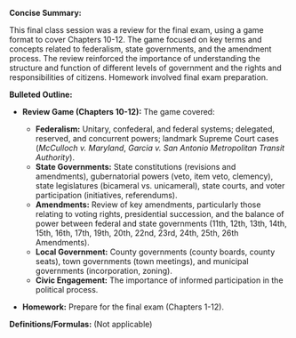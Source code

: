 **Concise Summary:**

This final class session was a review for the final exam, using a game format to cover Chapters 10-12.  The game focused on key terms and concepts related to federalism, state governments, and the amendment process.  The review reinforced the importance of understanding the structure and function of different levels of government and the rights and responsibilities of citizens.  Homework involved final exam preparation.

**Bulleted Outline:**

* **Review Game (Chapters 10-12):**  The game covered:
    * **Federalism:**  Unitary, confederal, and federal systems; delegated, reserved, and concurrent powers; landmark Supreme Court cases (*McCulloch v. Maryland*, *Garcia v. San Antonio Metropolitan Transit Authority*).
    * **State Governments:** State constitutions (revisions and amendments), gubernatorial powers (veto, item veto, clemency), state legislatures (bicameral vs. unicameral), state courts, and voter participation (initiatives, referendums).
    * **Amendments:**  Review of key amendments, particularly those relating to voting rights, presidential succession, and the balance of power between federal and state governments (11th, 12th, 13th, 14th, 15th, 16th, 17th, 19th, 20th, 22nd, 23rd, 24th, 25th, 26th Amendments).
    * **Local Government:**  County governments (county boards, county seats), town governments (town meetings), and municipal governments (incorporation, zoning).
    * **Civic Engagement:**  The importance of informed participation in the political process.


* **Homework:**  Prepare for the final exam (Chapters 1-12).


**Definitions/Formulas:** (Not applicable)

